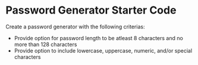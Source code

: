 # Password Generator Starter Code
Create a password generator with the following criterias:
- Provide option for password length to be atleast 8 characters and no more than 128 characters
- Provide option to include lowercase, uppercase, numeric, and/or special characters
